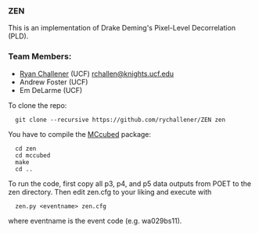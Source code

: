 ### ZEN

This is an implementation of Drake Deming's Pixel-Level Decorrelation (PLD).

### Team Members:
* [Ryan Challener](https://github.com/rychallener/) (UCF) <rchallen@knights.ucf.edu>
* Andrew Foster (UCF)
* Em DeLarme (UCF)

To clone the repo:
```shell
  git clone --recursive https://github.com/rychallener/ZEN zen
```

You have to compile the [MCcubed](https://github.com/pcubillos/MCcubed) package:
```shell
  cd zen
  cd mccubed
  make
  cd ..
```

To run the code, first copy all p3, p4, and p5 data outputs from POET to the zen directory. Then edit zen.cfg to your liking and execute with
```shell
  zen.py <eventname> zen.cfg
```

where eventname is the event code (e.g. wa029bs11).